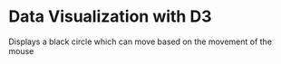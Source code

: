 # Data Visualization with D3

Displays a black circle which can move based on the movement of the mouse